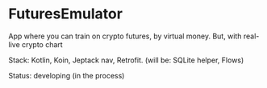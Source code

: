 # FuturesEmulator
App where you can train on crypto futures, by virtual money. But, with real-live crypto chart

Stack: Kotlin, Koin, Jeptack nav, Retrofit. (will be: SQLite helper, Flows)

Status: developing (in the process) 
